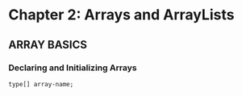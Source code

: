 # Chapter 2: Arrays and ArrayLists

## ARRAY BASICS 
### Declaring and Initializing Arrays

```CSharp
type[] array-name;
```